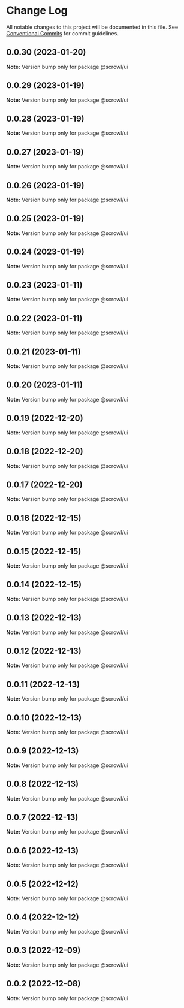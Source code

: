 # Change Log

All notable changes to this project will be documented in this file.
See [Conventional Commits](https://conventionalcommits.org) for commit guidelines.

## 0.0.30 (2023-01-20)

**Note:** Version bump only for package @scrowl/ui





## 0.0.29 (2023-01-19)

**Note:** Version bump only for package @scrowl/ui





## 0.0.28 (2023-01-19)

**Note:** Version bump only for package @scrowl/ui





## 0.0.27 (2023-01-19)

**Note:** Version bump only for package @scrowl/ui





## 0.0.26 (2023-01-19)

**Note:** Version bump only for package @scrowl/ui





## 0.0.25 (2023-01-19)

**Note:** Version bump only for package @scrowl/ui





## 0.0.24 (2023-01-19)

**Note:** Version bump only for package @scrowl/ui





## 0.0.23 (2023-01-11)

**Note:** Version bump only for package @scrowl/ui





## 0.0.22 (2023-01-11)

**Note:** Version bump only for package @scrowl/ui





## 0.0.21 (2023-01-11)

**Note:** Version bump only for package @scrowl/ui





## 0.0.20 (2023-01-11)

**Note:** Version bump only for package @scrowl/ui





## 0.0.19 (2022-12-20)

**Note:** Version bump only for package @scrowl/ui





## 0.0.18 (2022-12-20)

**Note:** Version bump only for package @scrowl/ui





## 0.0.17 (2022-12-20)

**Note:** Version bump only for package @scrowl/ui





## 0.0.16 (2022-12-15)

**Note:** Version bump only for package @scrowl/ui





## 0.0.15 (2022-12-15)

**Note:** Version bump only for package @scrowl/ui





## 0.0.14 (2022-12-15)

**Note:** Version bump only for package @scrowl/ui





## 0.0.13 (2022-12-13)

**Note:** Version bump only for package @scrowl/ui





## 0.0.12 (2022-12-13)

**Note:** Version bump only for package @scrowl/ui





## 0.0.11 (2022-12-13)

**Note:** Version bump only for package @scrowl/ui





## 0.0.10 (2022-12-13)

**Note:** Version bump only for package @scrowl/ui





## 0.0.9 (2022-12-13)

**Note:** Version bump only for package @scrowl/ui





## 0.0.8 (2022-12-13)

**Note:** Version bump only for package @scrowl/ui





## 0.0.7 (2022-12-13)

**Note:** Version bump only for package @scrowl/ui





## 0.0.6 (2022-12-13)

**Note:** Version bump only for package @scrowl/ui





## 0.0.5 (2022-12-12)

**Note:** Version bump only for package @scrowl/ui





## 0.0.4 (2022-12-12)

**Note:** Version bump only for package @scrowl/ui





## 0.0.3 (2022-12-09)

**Note:** Version bump only for package @scrowl/ui





## 0.0.2 (2022-12-08)

**Note:** Version bump only for package @scrowl/ui
